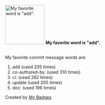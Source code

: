 <img src="https://my-badges.github.io/my-badges/favorite-word.png" alt="My favorite word is &quot;add&quot;." title="My favorite word is &quot;add&quot;." width="128">
<strong>My favorite word is &quot;add&quot;.</strong>
<br><br>

My favorite commit message words are:

1. add (used 335 times)
2. co-authored-by: (used 310 times)
3. ci: (used 262 times)
4. update (used 205 times)
5. doc: (used 196 times)


Created by <a href="https://github.com/my-badges/my-badges">My Badges</a>
